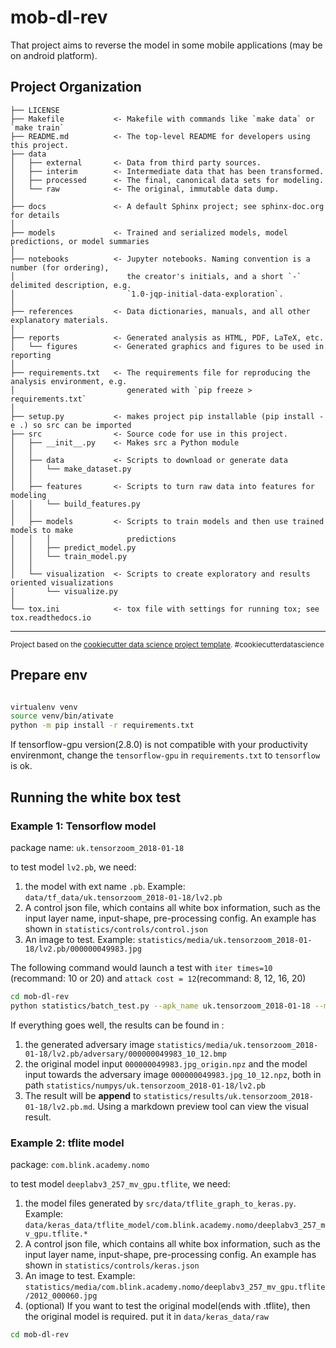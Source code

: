 mob-dl-rev
==============================

That project aims to reverse the model in some mobile applications (may be on android platform).

Project Organization
------------

    ├── LICENSE
    ├── Makefile           <- Makefile with commands like `make data` or `make train`
    ├── README.md          <- The top-level README for developers using this project.
    ├── data
    │   ├── external       <- Data from third party sources.
    │   ├── interim        <- Intermediate data that has been transformed.
    │   ├── processed      <- The final, canonical data sets for modeling.
    │   └── raw            <- The original, immutable data dump.
    │
    ├── docs               <- A default Sphinx project; see sphinx-doc.org for details
    │
    ├── models             <- Trained and serialized models, model predictions, or model summaries
    │
    ├── notebooks          <- Jupyter notebooks. Naming convention is a number (for ordering),
    │                         the creator's initials, and a short `-` delimited description, e.g.
    │                         `1.0-jqp-initial-data-exploration`.
    │
    ├── references         <- Data dictionaries, manuals, and all other explanatory materials.
    │
    ├── reports            <- Generated analysis as HTML, PDF, LaTeX, etc.
    │   └── figures        <- Generated graphics and figures to be used in reporting
    │
    ├── requirements.txt   <- The requirements file for reproducing the analysis environment, e.g.
    │                         generated with `pip freeze > requirements.txt`
    │
    ├── setup.py           <- makes project pip installable (pip install -e .) so src can be imported
    ├── src                <- Source code for use in this project.
    │   ├── __init__.py    <- Makes src a Python module
    │   │
    │   ├── data           <- Scripts to download or generate data
    │   │   └── make_dataset.py
    │   │
    │   ├── features       <- Scripts to turn raw data into features for modeling
    │   │   └── build_features.py
    │   │
    │   ├── models         <- Scripts to train models and then use trained models to make
    │   │   │                 predictions
    │   │   ├── predict_model.py
    │   │   └── train_model.py
    │   │
    │   └── visualization  <- Scripts to create exploratory and results oriented visualizations
    │       └── visualize.py
    │
    └── tox.ini            <- tox file with settings for running tox; see tox.readthedocs.io


--------

<p><small>Project based on the <a target="_blank" href="https://drivendata.github.io/cookiecutter-data-science/">cookiecutter data science project template</a>. #cookiecutterdatascience</small></p>


## Prepare env

```bash

virtualenv venv
source venv/bin/ativate
python -m pip install -r requirements.txt

```

If tensorflow-gpu version(2.8.0) is not compatible with your productivity envirenmont, change the `tensorflow-gpu` in `requirements.txt` to `tensorflow` is ok. 

## Running the white box test

### Example 1: Tensorflow model 

package name: `uk.tensorzoom_2018-01-18`

to test model `lv2.pb`, we need:
1. the model with ext name `.pb`. Example: `data/tf_data/uk.tensorzoom_2018-01-18/lv2.pb`
2. A control json file, which contains all white box information, such as the input layer name, input-shape, pre-processing config. An example has shown in `statistics/controls/control.json`
3. An image to test. Example: `statistics/media/uk.tensorzoom_2018-01-18/lv2.pb/000000049983.jpg`

The following command would launch a test with `iter times=10` (recommand: 10 or 20) and `attack cost = 12`(recommand: 8, 12, 16, 20)

```bash
cd mob-dl-rev
python statistics/batch_test.py --apk_name uk.tensorzoom_2018-01-18 --model_name lv2.pb --img_name 000000049983.jpg --nr_iter 10 --attack_cost 12 --each_model_img --control_file control.json
```

If everything goes well, the results can be found in :
1. the generated adversary image `statistics/media/uk.tensorzoom_2018-01-18/lv2.pb/adversary/000000049983_10_12.bmp` 
2. the original model input `000000049983.jpg_origin.npz` and the model input towards the adversary image `000000049983.jpg_10_12.npz`, both in path `statistics/numpys/uk.tensorzoom_2018-01-18/lv2.pb`
3. The result will be **append** to `statistics/results/uk.tensorzoom_2018-01-18/lv2.pb.md`. Using a markdown preview tool can view the visual result.

### Example 2: tflite model

package: `com.blink.academy.nomo`


to test model `deeplabv3_257_mv_gpu.tflite`, we need:
1. the model files generated by `src/data/tflite_graph_to_keras.py`. Example: `data/keras_data/tflite_model/com.blink.academy.nomo/deeplabv3_257_mv_gpu.tflite.*`
2. A control json file, which contains all white box information, such as the input layer name, input-shape, pre-processing config. An example has shown in `statistics/controls/keras.json`
3. An image to test. Example: `statistics/media/com.blink.academy.nomo/deeplabv3_257_mv_gpu.tflite/2012_000060.jpg`
4. (optional) If you want to test the original model(ends with .tflite), then the original model is required. put it in `data/keras_data/raw`

```bash
cd mob-dl-rev

```

